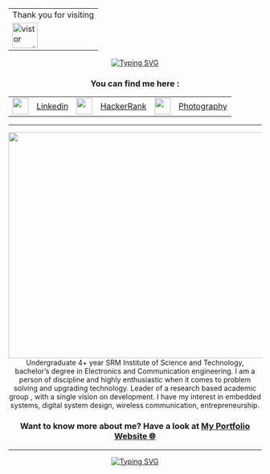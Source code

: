 
<div align="center"><table>
  <tr>
    <td align="center">Thank you for visiting</td>
    
  </tr>
  <tr>
    <td><img src="https://profile-counter.glitch.me/PushpalDas/count.svg" alt="vistor count" height="50" /></td>
  </tr>
</table></div>

<div class="headline" align="center">
   <a href="https://git.io/typing-svg"><img src="https://readme-typing-svg.herokuapp.com?font=Press+Start+2P&size=17&color=65F700&center=true&vCenter=true&width=600&lines=Hey+there%2C+I+am+Pushpal+Das;Embedded+System+Designer;IoT+Architect;Entreprenur" alt="Typing SVG" /></a>
</div>
 

<div align="center"><h3> You can find me here : </h3>
  <table>       
    <tr>      
      <td><img height="32" width="32" src="https://user-images.githubusercontent.com/64016811/126900174-9aa8ff7d-84d6-473e-9432-93690827d161.png"></td>
      <td><a href="https://www.linkedin.com/in/pushpal-das-98485a1b5/" title="Linkedin">Linkedin</a></td>
      <td><img height="32" width="32" src="https://user-images.githubusercontent.com/64016811/126900184-f88ad750-b1a9-4471-98d8-6cdfdd0d1915.png"></td>
      <td><a href="https://www.hackerrank.com/dashboard">HackerRank</a></td>
      <td><img height="32" width="32" src="https://user-images.githubusercontent.com/90308885/183292229-92daa4dc-39c2-4f7a-a11b-761d2ab500d4.jpg"></td>
      <td><a href="https://pushpalsphotography.wordpress.com/" title="Photography">Photography</a></td>
    </tr>
    
  </table>
</div>
  
</div>


<hr>
<div align="center">
 

<div align="center"><img width="600" height="450" padding-left="60px" src="https://c.tenor.com/5yVdAjgEfg4AAAAd/pi-math.gif" /></div>
<div align="center">
Undergraduate 4+ year SRM Institute of Science and Technology, bachelor’s degree in Electronics  and Communication engineering. I am a person of discipline and highly enthusiastic when it comes to problem solving and upgrading technology. Leader of a research based academic group , with a single vision on development. I have my interest in embedded systems, digital system design, wireless communication, entrepreneurship.</div>

### Want to know more about me? Have a look at <a href="https://sites.google.com/view/pushpaldas/" target="_blank">My Portfolio Website 🌐</a>

<hr>

 

    
   <div class="footer" align="center">
    <a href="https://git.io/typing-svg"><img src="https://readme-typing-svg.herokuapp.com?font=Press+Start+2P&size=19&color=65F700&center=true&vCenter=true&width=600&lines=Thank+You;ধন্যবাদ;शुक्रिया;ありがとうございました" alt="Typing SVG" /></a>
</div>
 

